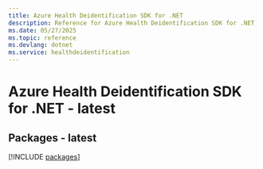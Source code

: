```yaml
---
title: Azure Health Deidentification SDK for .NET
description: Reference for Azure Health Deidentification SDK for .NET
ms.date: 05/27/2025
ms.topic: reference
ms.devlang: dotnet
ms.service: healthdeidentification
---
```

# Azure Health Deidentification SDK for .NET - latest
## Packages - latest
[!INCLUDE [packages](health-deidentification-index.md)]